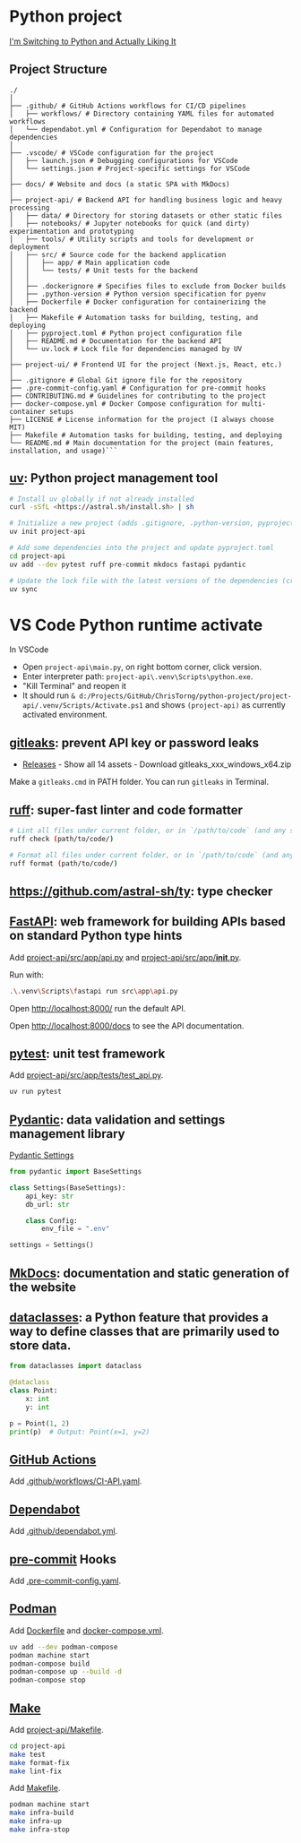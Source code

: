 # Python project

[I'm Switching to Python and Actually Liking It](https://www.cesarsotovalero.net/blog/i-am-switching-to-python-and-actually-liking-it.html)

## Project Structure

```
./
│
├── .github/ # GitHub Actions workflows for CI/CD pipelines
│   ├── workflows/ # Directory containing YAML files for automated workflows
│   └── dependabot.yml # Configuration for Dependabot to manage dependencies
│
├── .vscode/ # VSCode configuration for the project
│   ├── launch.json # Debugging configurations for VSCode
│   └── settings.json # Project-specific settings for VSCode
│
├── docs/ # Website and docs (a static SPA with MkDocs)
│
├── project-api/ # Backend API for handling business logic and heavy processing
│   ├── data/ # Directory for storing datasets or other static files
│   ├── notebooks/ # Jupyter notebooks for quick (and dirty) experimentation and prototyping
│   ├── tools/ # Utility scripts and tools for development or deployment
│   ├── src/ # Source code for the backend application
│   │   ├── app/ # Main application code
│   │   └── tests/ # Unit tests for the backend
│   │
│   ├── .dockerignore # Specifies files to exclude from Docker builds
│   ├── .python-version # Python version specification for pyenv
│   ├── Dockerfile # Docker configuration for containerizing the backend
│   ├── Makefile # Automation tasks for building, testing, and deploying
│   ├── pyproject.toml # Python project configuration file
│   ├── README.md # Documentation for the backend API
│   └── uv.lock # Lock file for dependencies managed by UV
│
├── project-ui/ # Frontend UI for the project (Next.js, React, etc.)
│
├── .gitignore # Global Git ignore file for the repository
├── .pre-commit-config.yaml # Configuration for pre-commit hooks
├── CONTRIBUTING.md # Guidelines for contributing to the project
├── docker-compose.yml # Docker Compose configuration for multi-container setups
├── LICENSE # License information for the project (I always choose MIT)
├── Makefile # Automation tasks for building, testing, and deploying
└── README.md # Main documentation for the project (main features, installation, and usage)```
```

## [uv](https://astral.sh/uv/): Python project management tool

```bash
# Install uv globally if not already installed
curl -sSfL <https://astral.sh/install.sh> | sh

# Initialize a new project (adds .gitignore, .python-version, pyproject.toml, etc.)
uv init project-api

# Add some dependencies into the project and update pyproject.toml
cd project-api
uv add --dev pytest ruff pre-commit mkdocs fastapi pydantic

# Update the lock file with the latest versions of the dependencies (creates a .venv if not already created)
uv sync
```

# VS Code Python runtime activate

In VSCode

- Open `project-api\main.py`, on right bottom corner, click version.
- Enter interpreter path: `project-api\.venv\Scripts\python.exe`.
- "Kill Terminal" and reopen it
- It should run `& d:/Projects/GitHub/ChrisTorng/python-project/project-api/.venv/Scripts/Activate.ps1` and shows `(project-api)` as currently activated environment.

## [gitleaks](https://github.com/gitleaks/gitleaks): prevent API key or password leaks

 - [Releases](https://github.com/gitleaks/gitleaks/releases) - Show all 14 assets - Download gitleaks_xxx_windows_x64.zip

Make a `gitleaks.cmd` in PATH folder. You can run `gitleaks` in Terminal.

## [ruff](https://github.com/astral-sh/ruff): super-fast linter and code formatter

```bash
# Lint all files under current folder, or in `/path/to/code` (and any subdirectories).
ruff check (path/to/code/)

# Format all files under current folder, or in `/path/to/code` (and any subdirectories).
ruff format (path/to/code/)
```

## https://github.com/astral-sh/ty: type checker

## [FastAPI](https://fastapi.tiangolo.com/): web framework for building APIs based on standard Python type hints

Add [project-api/src/app/api.py](project-api/src/app/api.py) and [project-api/src/app/__init__.py](project-api/src/app/__init__.py).

Run with:
```bash
.\.venv\Scripts\fastapi run src\app\api.py
```

Open [http://localhost:8000/](http://localhost:8000/) run the default API.

Open [http://localhost:8000/docs](http://localhost:8000/docs) to see the API documentation.


## [pytest](https://docs.pytest.org/en/stable/): unit test framework

Add [project-api/src/app/tests/test_api.py](project-api/src/app/tests/test_api.py).

```bash
uv run pytest
```

## [Pydantic](https://pydantic-docs.helpmanual.io/): data validation and settings management library

[Pydantic Settings](https://docs.pydantic.dev/latest/concepts/pydantic_settings/)

```python
from pydantic import BaseSettings

class Settings(BaseSettings):
    api_key: str
    db_url: str

    class Config:
        env_file = ".env"

settings = Settings()
```

##  [MkDocs](https://www.mkdocs.org/): documentation and static generation of the website

## [dataclasses](https://docs.python.org/3/library/dataclasses.html): a Python feature that provides a way to define classes that are primarily used to store data.

```python
from dataclasses import dataclass

@dataclass
class Point:
    x: int
    y: int

p = Point(1, 2)
print(p)  # Output: Point(x=1, y=2)
```

## [GitHub Actions](https://github.com/features/actions)

Add [.github/workflows/CI-API.yaml](.github/workflows/CI-API.yaml).

## [Dependabot](https://dependabot.com/)

Add [.github/dependabot.yml](.github/dependabot.yml).

## [pre-commit](https://pre-commit.com/) Hooks

Add [.pre-commit-config.yaml](.pre-commit-config.yaml).

## [Podman](https://podman.io/)

Add [Dockerfile](project-api/Dockerfile) and [docker-compose.yml](docker-compose.yml).

```bash
uv add --dev podman-compose
podman machine start
podman-compose build
podman-compose up --build -d
podman-compose stop
```

## [Make](https://www.gnu.org/software/make/)

Add [project-api/Makefile](project-api/Makefile).

```bash
cd project-api
make test
make format-fix
make lint-fix
```

Add [Makefile](Makefile).

```bash
podman machine start
make infra-build
make infra-up
make infra-stop
```


